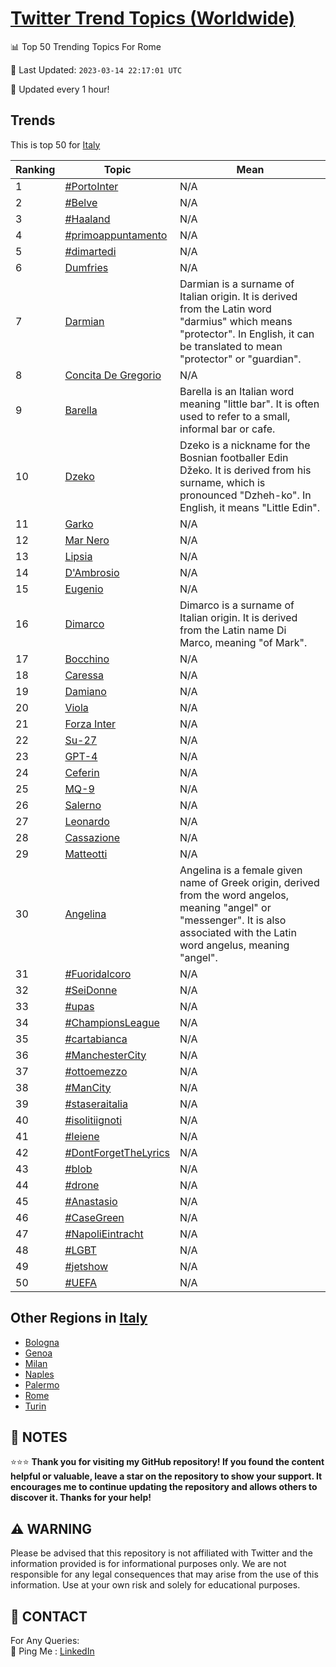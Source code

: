 [Twitter Trend Topics (Worldwide)](https://github.com/ErcinDedeoglu/Twitter-Trend-Topics)
==========


📊 Top 50 Trending Topics For Rome

📆 Last Updated: `2023-03-14 22:17:01 UTC`

🔧 Updated every 1 hour!


## Trends

This is top 50 for [Italy](</Italy>)

| Ranking | Topic | Mean |
| ------- | ------------ | ------------ |
| 1 | [#PortoInter](http://twitter.com/search?q=%23PortoInter) | N/A |
| 2 | [#Belve](http://twitter.com/search?q=%23Belve) | N/A |
| 3 | [#Haaland](http://twitter.com/search?q=%23Haaland) | N/A |
| 4 | [#primoappuntamento](http://twitter.com/search?q=%23primoappuntamento) | N/A |
| 5 | [#dimartedi](http://twitter.com/search?q=%23dimartedi) | N/A |
| 6 | [Dumfries](http://twitter.com/search?q=Dumfries) | N/A |
| 7 | [Darmian](http://twitter.com/search?q=Darmian) | Darmian is a surname of Italian origin. It is derived from the Latin word "darmius" which means "protector". In English, it can be translated to mean "protector" or "guardian". |
| 8 | [Concita De Gregorio](http://twitter.com/search?q=Concita+De+Gregorio) | N/A |
| 9 | [Barella](http://twitter.com/search?q=Barella) | Barella is an Italian word meaning "little bar". It is often used to refer to a small, informal bar or cafe. |
| 10 | [Dzeko](http://twitter.com/search?q=Dzeko) | Dzeko is a nickname for the Bosnian footballer Edin Džeko. It is derived from his surname, which is pronounced "Dzheh-ko". In English, it means "Little Edin". |
| 11 | [Garko](http://twitter.com/search?q=Garko) | N/A |
| 12 | [Mar Nero](http://twitter.com/search?q=Mar+Nero) | N/A |
| 13 | [Lipsia](http://twitter.com/search?q=Lipsia) | N/A |
| 14 | [D'Ambrosio](http://twitter.com/search?q=D%27Ambrosio) | N/A |
| 15 | [Eugenio](http://twitter.com/search?q=Eugenio) | N/A |
| 16 | [Dimarco](http://twitter.com/search?q=Dimarco) | Dimarco is a surname of Italian origin. It is derived from the Latin name Di Marco, meaning "of Mark". |
| 17 | [Bocchino](http://twitter.com/search?q=Bocchino) | N/A |
| 18 | [Caressa](http://twitter.com/search?q=Caressa) | N/A |
| 19 | [Damiano](http://twitter.com/search?q=Damiano) | N/A |
| 20 | [Viola](http://twitter.com/search?q=Viola) | N/A |
| 21 | [Forza Inter](http://twitter.com/search?q=Forza+Inter) | N/A |
| 22 | [Su-27](http://twitter.com/search?q=Su-27) | N/A |
| 23 | [GPT-4](http://twitter.com/search?q=GPT-4) | N/A |
| 24 | [Ceferin](http://twitter.com/search?q=Ceferin) | N/A |
| 25 | [MQ-9](http://twitter.com/search?q=MQ-9) | N/A |
| 26 | [Salerno](http://twitter.com/search?q=Salerno) | N/A |
| 27 | [Leonardo](http://twitter.com/search?q=Leonardo) | N/A |
| 28 | [Cassazione](http://twitter.com/search?q=Cassazione) | N/A |
| 29 | [Matteotti](http://twitter.com/search?q=Matteotti) | N/A |
| 30 | [Angelina](http://twitter.com/search?q=Angelina) | Angelina is a female given name of Greek origin, derived from the word angelos, meaning "angel" or "messenger". It is also associated with the Latin word angelus, meaning "angel". |
| 31 | [#Fuoridalcoro](http://twitter.com/search?q=%23Fuoridalcoro) | N/A |
| 32 | [#SeiDonne](http://twitter.com/search?q=%23SeiDonne) | N/A |
| 33 | [#upas](http://twitter.com/search?q=%23upas) | N/A |
| 34 | [#ChampionsLeague](http://twitter.com/search?q=%23ChampionsLeague) | N/A |
| 35 | [#cartabianca](http://twitter.com/search?q=%23cartabianca) | N/A |
| 36 | [#ManchesterCity](http://twitter.com/search?q=%23ManchesterCity) | N/A |
| 37 | [#ottoemezzo](http://twitter.com/search?q=%23ottoemezzo) | N/A |
| 38 | [#ManCity](http://twitter.com/search?q=%23ManCity) | N/A |
| 39 | [#staseraitalia](http://twitter.com/search?q=%23staseraitalia) | N/A |
| 40 | [#isolitiignoti](http://twitter.com/search?q=%23isolitiignoti) | N/A |
| 41 | [#leiene](http://twitter.com/search?q=%23leiene) | N/A |
| 42 | [#DontForgetTheLyrics](http://twitter.com/search?q=%23DontForgetTheLyrics) | N/A |
| 43 | [#blob](http://twitter.com/search?q=%23blob) | N/A |
| 44 | [#drone](http://twitter.com/search?q=%23drone) | N/A |
| 45 | [#Anastasio](http://twitter.com/search?q=%23Anastasio) | N/A |
| 46 | [#CaseGreen](http://twitter.com/search?q=%23CaseGreen) | N/A |
| 47 | [#NapoliEintracht](http://twitter.com/search?q=%23NapoliEintracht) | N/A |
| 48 | [#LGBT](http://twitter.com/search?q=%23LGBT) | N/A |
| 49 | [#jetshow](http://twitter.com/search?q=%23jetshow) | N/A |
| 50 | [#UEFA](http://twitter.com/search?q=%23UEFA) | N/A |



## Other Regions in [Italy](</Italy>)

* [Bologna](</Italy/Bologna.md>)
* [Genoa](</Italy/Genoa.md>)
* [Milan](</Italy/Milan.md>)
* [Naples](</Italy/Naples.md>)
* [Palermo](</Italy/Palermo.md>)
* [Rome](</Italy/Rome.md>)
* [Turin](</Italy/Turin.md>)



## 📝 NOTES

⭐⭐⭐ **Thank you for visiting my GitHub repository! If you found the content helpful or valuable, leave a star on the repository to show your support. It encourages me to continue updating the repository and allows others to discover it. Thanks for your help!**


## ⚠️ WARNING

Please be advised that this repository is not affiliated with Twitter and the information provided is for informational purposes only. We are not responsible for any legal consequences that may arise from the use of this information. Use at your own risk and solely for educational purposes.


## 📨 CONTACT

 For Any Queries:  
            🏓 Ping Me : [LinkedIn](https://www.linkedin.com/in/ercindedeoglu/)
